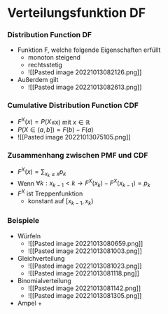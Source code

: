 # Verteilungsfunktion DF
### Distribution Function DF
+ Funktion F, welche folgende Eigenschaften erfüllt
	+ monoton steigend
	+ rechtsstetig
	+ ![[Pasted image 20221013082126.png]]
+ Außerdem gilt
	+ ![[Pasted image 20221013082613.png]]

### Cumulative Distribution Function CDF
+ $F^X(x)=P(X$≤x) mit $x∈ℝ$
+ $P(X∈(a,b])=F(b)-F(a)$
+ ![[Pasted image 20221013075105.png]]

### Zusammenhang zwischen PMF und CDF
+ $F^X(x)=\sum_{x_k≤x}p_k$
+ Wenn $∀k:x_{k-1}<k→F^X(x_k)-F^X(x_{k-1})=p_k$
+ $F^X$ ist Treppenfunktion
	+ konstant auf $[x_{k-1},x_k)$

### Beispiele
+ Würfeln
	+ ![[Pasted image 20221013080659.png]]
	+ ![[Pasted image 20221013081003.png]]
+ Gleichverteilung
	+ ![[Pasted image 20221013081023.png]]
	+ ![[Pasted image 20221013081118.png]]
+ Binomialverteilung
	+ ![[Pasted image 20221013081142.png]]
	+ ![[Pasted image 20221013081305.png]]
+ Ampel
	+ 